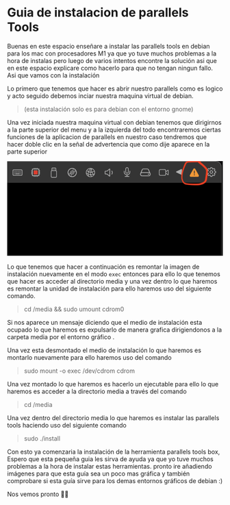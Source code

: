 # Guia de instalacion de parallels Tools 

Buenas en este espacio enseñare a instalar las parallels tools en debian para los mac con procesadores M1 ya que yo tuve muchos problemas a la hora de instalas pero luego de varios intentos encontre la solución asi que en este espacio explicare como hacerlo para que no tengan ningun fallo. Asi que vamos con la instalación



Lo primero que tenemos que hacer es abrir nuestro parallels como es logico y acto seguido debemos inciar nuestra maquina virtual de debian.
>(esta instalación solo es para debian con el entorno gnome)


Una vez iniciada nuestra maquina virtual con debian tenemos que dirigirnos a la parte superior del menu y a la izquierda del todo encontraremos ciertas funciones de la aplicacion de parallels en nuestro caso tendremos que hacer doble clic en la señal de advertencia que como dije aparece en la parte superior

![Instalacion parallels tool](img/install.png)

Lo que tenemos que hacer a continuación es remontar la imagen de instalación nuevamente en el modo `exec` entonces para ello lo que tenemos que hacer es acceder al directorio media y una vez dentro lo que haremos es remontar la unidad de instalación para ello haremos uso del siguiente comando.

> cd /media && sudo umount cdrom0

Si nos aparece un mensaje diciendo que el medio de instalación esta ocupado lo que haremos es expulsarlo de manera grafica dirigiendonos a la carpeta media por el entorno gráfico .

Una vez esta desmontado el medio de instalación lo que haremos es montarlo nuevamente para ello haremos uso del comando 

> sudo mount -o exec /dev/cdrom cdrom

Una vez montado lo que haremos es hacerlo un ejecutable para ello lo que haremos es acceder a la directorio media a través del comando

> cd /media

Una vez dentro del directorio media lo que haremos es instalar las parallels tools haciendo uso del siguiente comando

> sudo ./install

Con esto ya comenzaria la instalación de la herramienta parallels tools box, Espero que esta pequeña guia les sirva de ayuda ya que yo tuve muchos problemas a la hora de instalar estas herramientas. pronto ire añadiendo imágenes para que esta guía sea un poco mas gráfica  y también comprobare si esta guía sirve para los demas entornos gráficos de debian :)

Nos vemos pronto ✌🏻






